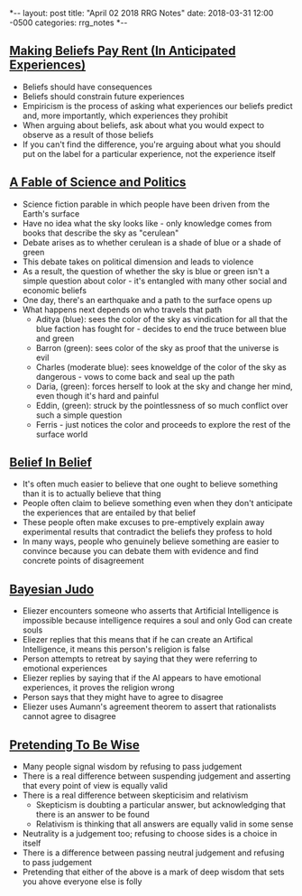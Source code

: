 *--
layout: post
title: "April 02 2018 RRG Notes"
date: 2018-03-31 12:00 -0500
categories: rrg_notes
*--

## [Making Beliefs Pay Rent (In Anticipated Experiences)](https://www.greaterwrong.com/posts/a7n8GdKiAZRX86T5A/making-beliefs-pay-rent-in-anticipated-experiences)
* Beliefs should have consequences
* Beliefs should constrain future experiences
* Empiricism is the process of asking what experiences our beliefs predict and, more importantly, which experiences they prohibit
* When arguing about beliefs, ask about what you would expect to observe as a result of those beliefs
* If you can't find the difference, you're arguing about what you should put on the label for a particular experience, not the experience itself

## [A Fable of Science and Politics](https://www.greaterwrong.com/posts/6hfGNLf4Hg5DXqJCF/a-fable-of-science-and-politics)
* Science fiction parable in which people have been driven from the Earth's surface
* Have no idea what the sky looks like - only knowledge comes from books that describe the sky as "cerulean"
* Debate arises as to whether cerulean is a shade of blue or a shade of green
* This debate takes on political dimension and leads to violence
* As a result, the question of whether the sky is blue or green isn't a simple question about color - it's entangled with many other social and economic beliefs
* One day, there's an earthquake and a path to the surface opens up
* What happens next depends on who travels that path
    * Aditya (blue): sees the color of the sky as vindication for all that the blue faction has fought for - decides to end the truce between blue and green
    * Barron (green): sees color of the sky as proof that the universe is evil
    * Charles (moderate blue): sees knoweldge of the color of the sky as dangerous - vows to come back and seal up the path
    * Daria, (green): forces herself to look at the sky and change her mind, even though it's hard and painful
    * Eddin, (green): struck by the pointlessness of so much conflict over such a simple question
    * Ferris - just notices the color and proceeds to explore the rest of the surface world

## [Belief In Belief](https://www.greaterwrong.com/posts/CqyJzDZWvGhhFJ7dY/belief-in-belief)
* It's often much easier to believe that one ought to believe something than it is to actually believe that thing
* People often claim to believe something even when they don't anticipate the experiences that are entailed by that belief
* These people often make excuses to pre-emptively explain away experimental results that contradict the beliefs they profess to hold
* In many ways, people who genuinely believe something are easier to convince because you can debate them with evidence and find concrete points of disagreement

## [Bayesian Judo](https://www.greaterwrong.com/posts/NKaPFf98Y5otMbsPk/bayesian-judo)
* Eliezer encounters someone who asserts that Artificial Intelligence is impossible because intelligence requires a soul and only God can create souls
* Eliezer replies that this means that if he can create an Artifical Intelligence, it means this person's religion is false
* Person attempts to retreat by saying that they were referring to emotional experiences
* Eliezer replies by saying that if the AI appears to have emotional experiences, it proves the religion wrong
* Person says that they might have to agree to disagree
* Eliezer uses Aumann's agreement theorem to assert that rationalists cannot agree to disagree

## [Pretending To Be Wise](https://www.greaterwrong.com/posts/jeyvzALDbjdjjv5RW/pretending-to-be-wise)
* Many people signal wisdom by refusing to pass judgement
* There is a real difference between suspending judgement and asserting that every point of view is equally valid
* There is a real difference between skepticisim and relativism
    * Skepticism is doubting a particular answer, but acknowledging that there is an answer to be found
    * Relativism is thinking that all answers are equally valid in some sense
* Neutrality is a judgement too; refusing to choose sides is a choice in itself
* There is a difference between passing neutral judgement and refusing to pass judgement
* Pretending that either of the above is a mark of deep wisdom that sets you ahove everyone else is folly

